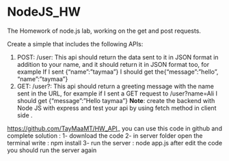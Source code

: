 # NodeJS_HW
The Homework of node.js lab, working on the get and post requests.

Create a simple that includes the  following APIs:
1. POST: /user: This api should return the data sent to it in JSON format in addition to your name, and it should return it in JSON format  too, for example If I sent {“name”:”taymaa”} I should get the{“message”:”hello”, “name”:”taymaa”}
2. GET: /user?<name>: This api should return a greeting message with the name sent in the URL, for example if I sent a GET request to /user?name=Ali I should get {“message”:”Hello taymaa”} 
**Note**: create the backend with Node JS with express and test your api by using fetch method 
in client side .

https://github.com/TayMaaMT/HW_API_
you can use this code in github and complete solution :
1- download the code 
2- in server folder open the terminal write : npm install 
3- run the server : node app.js
after edit the code you should run the server again 

